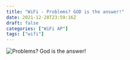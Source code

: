```yaml
---
title: "WiFi - Problems? GOD is the answer!"
date: 2021-12-28T23:59:16Z
draft: false
categories: ["WiFi AP"]
tags: ["wifi"]
---
```


![Problems? God is the answer!](/img/wifiap/wifi-problemsgod.png)
